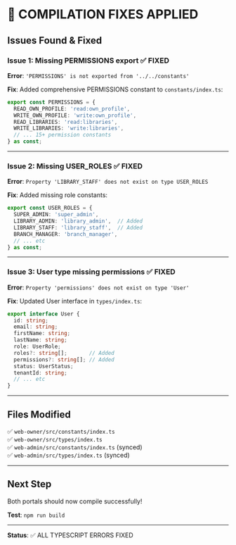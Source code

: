 # 🔧 COMPILATION FIXES APPLIED

## Issues Found & Fixed

### **Issue 1: Missing PERMISSIONS export** ✅ **FIXED**

**Error**: `'PERMISSIONS' is not exported from '../../constants'`

**Fix**: Added comprehensive PERMISSIONS constant to `constants/index.ts`:
```typescript
export const PERMISSIONS = {
  READ_OWN_PROFILE: 'read:own_profile',
  WRITE_OWN_PROFILE: 'write:own_profile',
  READ_LIBRARIES: 'read:libraries',
  WRITE_LIBRARIES: 'write:libraries',
  // ... 15+ permission constants
} as const;
```

---

### **Issue 2: Missing USER_ROLES** ✅ **FIXED**

**Error**: `Property 'LIBRARY_STAFF' does not exist on type USER_ROLES`

**Fix**: Added missing role constants:
```typescript
export const USER_ROLES = {
  SUPER_ADMIN: 'super_admin',
  LIBRARY_ADMIN: 'library_admin',  // Added
  LIBRARY_STAFF: 'library_staff',  // Added
  BRANCH_MANAGER: 'branch_manager',
  // ... etc
} as const;
```

---

### **Issue 3: User type missing permissions** ✅ **FIXED**

**Error**: `Property 'permissions' does not exist on type 'User'`

**Fix**: Updated User interface in `types/index.ts`:
```typescript
export interface User {
  id: string;
  email: string;
  firstName: string;
  lastName: string;
  role: UserRole;
  roles?: string[];       // Added
  permissions?: string[]; // Added
  status: UserStatus;
  tenantId: string;
  // ... etc
}
```

---

## Files Modified

✅ `web-owner/src/constants/index.ts`  
✅ `web-owner/src/types/index.ts`  
✅ `web-admin/src/constants/index.ts` (synced)  
✅ `web-admin/src/types/index.ts` (synced)

---

## Next Step

Both portals should now compile successfully!

**Test**: `npm run build`

---

**Status**: ✅ ALL TYPESCRIPT ERRORS FIXED












